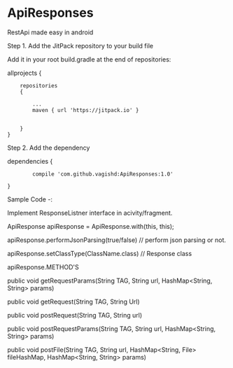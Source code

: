 # ApiResponses
RestApi made easy in android

Step 1. Add the JitPack repository to your build file

Add it in your root build.gradle at the end of repositories:

allprojects 
{

		repositories
		{
			
			...
			maven { url 'https://jitpack.io' }
			
		
		}
	}
  
  Step 2. Add the dependency
  
  dependencies
  {
  
	        compile 'com.github.vagishd:ApiResponses:1.0'
		
	}
  
  
  Sample Code -:
  
 Implement ResponseListner interface in acivity/fragment.
  
 ApiResponse apiResponse = ApiResponse.with(this, this);
 
 apiResponse.performJsonParsing(true/false) // perform json parsing or not.
  
 apiResponse.setClassType(ClassName.class) // Response class
 
 apiResponse.METHOD'S
 
 
 public void getRequestParams(String TAG, String url, HashMap<String, String> params)
 
 public void getRequest(String TAG, String Url)
 
 public void postRequest(String TAG, String url)
 
 public void postRequestParams(String TAG, String url, HashMap<String, String> params)
  
 public void postFile(String TAG, String url, HashMap<String, File> fileHashMap, HashMap<String, String> params)
  
  
